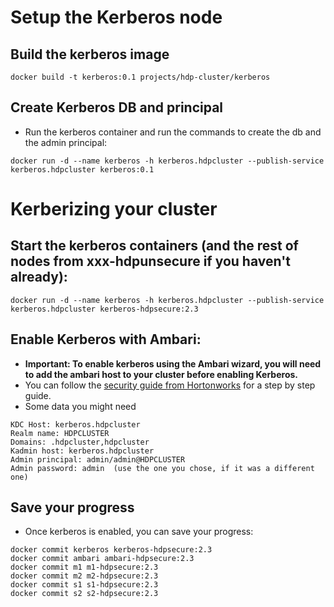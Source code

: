 # Setup the Kerberos node
## Build the kerberos image
```shell
docker build -t kerberos:0.1 projects/hdp-cluster/kerberos
```

## Create Kerberos DB and principal
* Run the kerberos container and run the commands to create the db and the admin principal:
```shell
docker run -d --name kerberos -h kerberos.hdpcluster --publish-service kerberos.hdpcluster kerberos:0.1
```

# Kerberizing your cluster

## Start the kerberos containers (and the rest of nodes from xxx-hdpunsecure if you haven't already):
```shell
docker run -d --name kerberos -h kerberos.hdpcluster --publish-service kerberos.hdpcluster kerberos-hdpsecure:2.3
```

## Enable Kerberos with Ambari:
* **Important: To enable kerberos using the Ambari wizard, you will need to add the ambari host to your cluster before enabling Kerberos.**
* You can follow the [security guide from Hortonworks](http://docs.hortonworks.com/HDPDocuments/Ambari-2.1.1.0/bk_Ambari_Security_Guide/bk_Ambari_Security_Guide-20150828.pdf) for a step by step guide.
* Some data you might need
```shell
KDC Host: kerberos.hdpcluster
Realm name: HDPCLUSTER
Domains: .hdpcluster,hdpcluster
Kadmin host: kerberos.hdpcluster
Admin principal: admin/admin@HDPCLUSTER
Admin password: admin  (use the one you chose, if it was a different one)
```
## Save your progress
* Once kerberos is enabled, you can save your progress:
```shell
docker commit kerberos kerberos-hdpsecure:2.3
docker commit ambari ambari-hdpsecure:2.3
docker commit m1 m1-hdpsecure:2.3
docker commit m2 m2-hdpsecure:2.3
docker commit s1 s1-hdpsecure:2.3
docker commit s2 s2-hdpsecure:2.3
```
